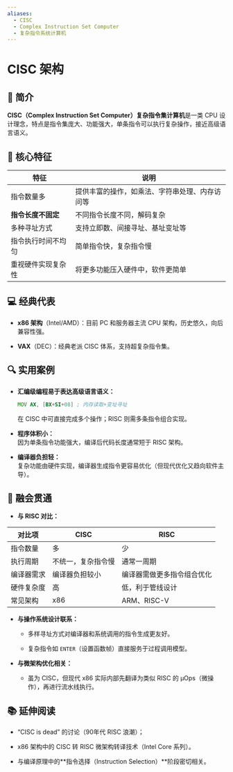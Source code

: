 ```yaml
---
aliases:
  - CISC
  - Complex Instruction Set Computer
  - 复杂指令系统计算机
---
```

# CISC 架构

## 📌 简介

**CISC（Complex Instruction Set Computer）复杂指令集计算机**是一类 CPU 设计理念，特点是指令集庞大、功能强大，单条指令可以执行复杂操作，接近高级语言语义。

## 🧠 核心特征

| 特征          | 说明                      |
| ----------- | ----------------------- |
| 指令数量多       | 提供丰富的操作，如乘法、字符串处理、内存访问等 |
| **指令长度不固定** | 不同指令长度不同，解码复杂           |
| 多种寻址方式      | 支持立即数、间接寻址、基址变址等        |
| 指令执行时间不均匀   | 简单指令快，复杂指令慢             |
| 重视硬件实现复杂性   | 将更多功能压入硬件中，软件更简单        |

## 💻 经典代表

- **x86 架构**（Intel/AMD）：目前 PC 和服务器主流 CPU 架构，历史悠久，向后兼容性强。
    
- **VAX**（DEC）：经典老派 CISC 体系，支持超复杂指令集。
    

## 🔍 实用案例

- **汇编级编程易于表达高级语言语义：**
    
    ```asm
    MOV AX, [BX+SI+08] ; 内存读取+变址寻址
    ```
    
    在 CISC 中可直接完成多个操作；RISC 则需多条指令组合实现。
    
- **程序体积小：**  
    因为单条指令功能强大，编译后代码长度通常短于 RISC 架构。
    
- **编译器负担轻：**  
    复杂功能由硬件实现，编译器生成指令更容易优化（但现代优化又趋向软件主导）。
    

## 🔗 融会贯通

- **与 RISC 对比：**
    
|对比项|CISC|RISC|
|---|---|---|
|指令数量|多|少|
|执行周期|不统一，复杂指令慢|通常一周期|
|编译器需求|编译器负担较小|编译器需做更多指令组合优化|
|硬件复杂度|高|低，利于管线设计|
|常见架构|x86|ARM、RISC-V|
    
- **与操作系统设计联系：**
    
    - 多样寻址方式对编译器和系统调用的指令生成更友好。
        
    - 复杂指令如 `ENTER`（设置函数帧）直接服务于过程调用模型。
        
- **与微架构优化相关：**
    
    - 虽为 CISC，但现代 x86 实际内部先翻译为类似 RISC 的 μOps（微操作），再进行流水线执行。
        

## 📚 延伸阅读

- “CISC is dead” 的讨论（90年代 RISC 浪潮）；
    
- x86 架构中的 CISC 转 RISC 微架构转译技术（Intel Core 系列）。
    
- 与编译原理中的**指令选择（Instruction Selection）**阶段密切相关。
    
